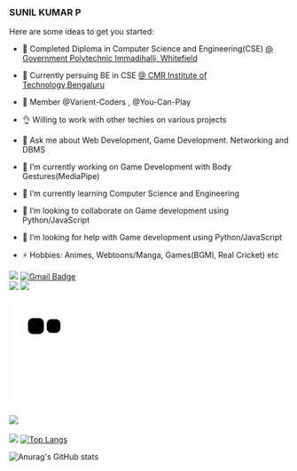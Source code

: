 ### SUNIL KUMAR P 
<!--
**Sunil-Kumar-P/Sunil-Kumar-P** is a ✨ _special_ ✨ repository because its `README.md` (this file) appears on your GitHub profile.
-->
Here are some ideas to get you started:

- 🏫 Completed Diploma in Computer Science and Engineering(CSE) <a href="https://gpt.karnataka.gov.in/gptimmadihalli/public/en">@ Government Polytechnic Immadihalli, Whitefield</a>
- 📖 Currently persuing BE in CSE <a href="https://www.cmrit.ac.in/">@ CMR Institute of Technology,Bengaluru</a>
- 👯 Member @Varient-Coders , @You-Can-Play
- 👌 Willing to work with other techies on various projects
- 💬 Ask me about Web Development, Game Development. Networking and DBMS

- 🔭 I’m currently working on Game Development with Body Gestures(MediaPipe) 
- 🌱 I’m currently learning Computer Science and Engineering
- 👯 I’m looking to collaborate on Game development using Python/JavaScript
- 🤔 I’m looking for help with Game development using Python/JavaScript
- ⚡ Hobbies: Animes, Webtoons/Manga, Games(BGMI, Real Cricket) etc

<!--<div align="center">
  <a href="https://github.com/JuniorOliveiraj">
  <img height="180em" src="https://github-readme-stats.vercel.app/api?username=Sunil-Kumar-P&show_icons=true&theme=dracula&include_all_commits=true&count_private=true"/>
  <img height="180em" src="https://github-readme-stats.vercel.app/api/top-langs/?username=Sunil-Kumar-P&layout=compact&langs_count=7&theme=dracula"/>
</div>-->
  <!-- 
  <div style="display: inline_block"><br>
 <a href="https://github.com/Sunil-Kumar-P/"> <img align="center" alt="juno-Js" height="30" width="40" src="https://raw.githubusercontent.com/devicons/devicon/master/icons/javascript/javascript-plain.svg"></a>

 <a href="https://github.com/Sunil-Kumar-P/canaa"> <img align="center" alt="juno-React" height="30" width="40" src="https://raw.githubusercontent.com/devicons/devicon/master/icons/react/react-original.svg"></a>
  <a href="https://github.com/Sunil-Kumar-P/"><img align="center" alt="juno-HTML" height="30" width="40" src="https://raw.githubusercontent.com/devicons/devicon/master/icons/html5/html5-original.svg"></a>
  <a href="https://github.com/Sunil-Kumar-P/Front-End"><img align="center" alt="juno-CSS" height="30" width="40" src="https://raw.githubusercontent.com/devicons/devicon/master/icons/css3/css3-original.svg"></a>
  <a href="https://github.com/Sunil-Kumar-P"><img align="center" alt="juno-wordprass" height="30" width="40" src="https://cdn.jsdelivr.net/gh/devicons/devicon/icons/wordpress/wordpress-original.svg" /></a>
 <a href="https://github.com/Sunil-Kumar-P"> <img align="center" alt="juno-mysql" height="30" width="40" src="https://cdn.jsdelivr.net/gh/devicons/devicon/icons/mysql/mysql-original.svg" />  </a>
 <a href="https://github.com/Sunil-Kumar-P"> <img align="center" alt="juno-ExtJs" height="30" width="40" src="https://w7.pngwing.com/pngs/676/789/png-transparent-ext-js-modx-javascript-software-framework-world-wide-web-blue-logo-web-hosting-service.png" />  </a> -->

  
<!--   ##
  
  <div>  -->

  <a href="https://www.instagram.com//secretive_plotter" target="_blank"><img src="https://img.shields.io/badge/-Instagram-%23E4405F?style=for-the-badge&logo=instagram&logoColor=white" target="_blank"></a>
[![Gmail Badge](https://img.shields.io/badge/-sunilkpg23@gmail.com-d14836?style=flat&logo=Gmail&logoColor=white&link=mailto:mailto:sunilkp23@gmail.com)](mailto:sunilkpg23@gmail.com)    
  <a href="https://www.linkedin.com/in/sunil-kumar-415616218" target="_blank"><img src="https://img.shields.io/badge/-LinkedIn-%230077B5?style=for-the-badge&logo=linkedin&logoColor=white" target="_blank"></a> 
      <a href="https://sunil-kumar-p.github.io/resume/" target="_blank"><img src="https://img.shields.io/pypi/wheel/YES?label=PORTIFOLIO&style=for-the-badge" target="_blank"></a>
</div>
  
![snake gif](https://github.com/JuniorOliveiraj/JuniorOliveiraj/blob/output/github-contribution-grid-snake.svg)


[![](https://komarev.com/ghpvc/?username=Sunil-Kumar-P&style=for-the-badge&color=006bb3)](https://github.com/Sunil-Kumar-P)

![](./metrics.svg)
[![Top Langs](https://github-readme-stats.vercel.app/api/top-langs/?username=Sunil-Kumar-P&layout=compact)](https://github.com/anuraghazra/github-readme-stats)


![Anurag's GitHub stats](https://github-readme-stats.vercel.app/api?username=Sunil-Kumar-P&show_icons=true&theme=dark)

